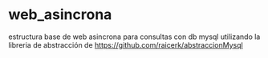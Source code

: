 # web_asincrona
estructura base de web asincrona para consultas con db mysql utilizando la libreria de abstracción de https://github.com/raicerk/abstraccionMysql
